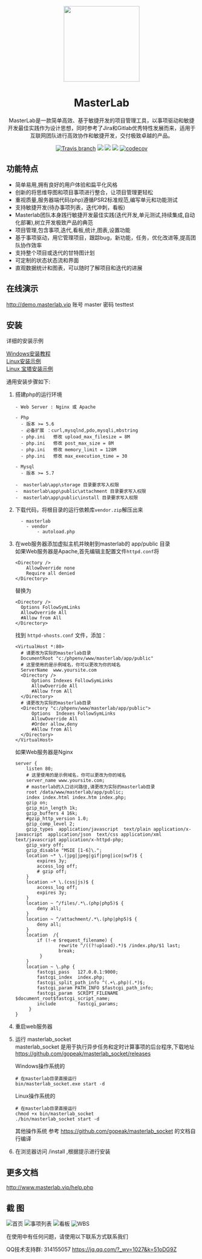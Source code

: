 
<p align="center">
  <a href="http://www.masterlab.vip ">
    <img width="200" src="http://www.masterlab.vip/Images/logo_orange.png">
  </a>
</p>

<h1 align="center">MasterLab </h1>

<div align="center">

MasterLab是一款简单高效、基于敏捷开发的项目管理工具，以事项驱动和敏捷开发最佳实践作为设计思想，同时参考了Jira和Gitlab优秀特性发展而来，适用于互联网团队进行高效协作和敏捷开发，交付极致卓越的产品。

[![Travis branch](https://travis-ci.org/gopeak/masterlab.svg?branch=master)](https://travis-ci.org/gopeak/masterlab)
![](https://img.shields.io/travis/php-v/gopeak/masterlab.svg)
![](https://img.shields.io/github/languages/code-size/gopeak/masterlab.svg)
![](https://img.shields.io/github/commit-activity/y/gopeak/masterlab.svg)
[![codecov](https://codecov.io/gh/gopeak/masterlab/branch/master/graph/badge.svg)](https://codecov.io/gh/gopeak/masterlab)
</div>


## 功能特点
- 简单易用,拥有良好的用户体验和扁平化风格
- 创新的将思维导图和项目事项进行整合，让项目管理更轻松
- 重视质量,服务器端代码(php)遵循PSR2标准规范,编写单元和功能测试
- 支持敏捷开发(待办事项列表，迭代冲刺，看板)
- Masterlab团队本身践行敏捷开发最佳实践(迭代开发,单元测试,持续集成,自动化部署),树立开发极致产品的典范
- 项目管理,包含事项,迭代,看板,统计,图表,设置功能
- 基于事项驱动，用它管理项目，跟踪bug，新功能，任务，优化改进等,提高团队协作效率
- 支持整个项目或迭代的甘特图计划
- 可定制的状态状态流和界面
- 直观数据统计和图表，可以随时了解项目和迭代的进展 


## **在线演示**

http://demo.masterlab.vip
账号 master 密码 testtest


## **安装**

详细的安装示例  

[Windows安装教程](http://www.masterlab.vip/help.php?md=install-windows "Windows安装教程")  
[Linux安装示例](http://www.masterlab.vip/help.php?md=install-linux "Linux安装教程")  
[Linux 宝塔安装示例](http://www.masterlab.vip/help.php?md=install-linux-bt "基于宝塔(bt.cn)的安装教程")  

通用安装步骤如下:  

 1. 搭建php的运行环境 
     ```
     - Web Server : Nginx 或 Apache
     
     - Php
       - 版本 >= 5.6 
       - 必备扩展 ：curl,mysqlnd,pdo,mysqli,mbstring
       - php.ini   修改 upload_max_filesize = 8M
       - php.ini   修改 post_max_size = 8M
       - php.ini   修改 memory_limit = 128M  
       - php.ini   修改 max_execution_time = 30  
       
     - Mysql
       - 版本 >= 5.7
     
     -  masterlab\app\storage 目录要求写入权限
     -  masterlab\app\public\attachment 目录要求写入权限
     -  masterlab\app\public\install 目录要求写入权限
     ```
 2. 下载代码，将根目录的运行依赖库`vendor.zip`解压出来  
       ```text
         - masterlab
           - vendor
               - autoload.php 
       ```
 3. 在web服务器添加虚拟主机并映射到masterlab的 app/public 目录  
    如果Web服务器是Apache,首先编辑主配置文件`httpd.conf`将  
      ```
      <Directory />
          AllowOverride none
          Require all denied
      </Directory>
      ```
      替换为  
      ```
      <Directory />
        Options FollowSymLinks
        AllowOverride All
        #Allow from All
      </Directory>
      ```
      找到 `httpd-vhosts.conf` 文件，添加：  
      ```text
      <VirtualHost *:80>
        # 请更改为实际的masterlab目录
        DocumentRoot "c:/phpenv/www/masterlab/app/public"
        # 这里使用的是示例域名，你可以更改为你的域名
        ServerName  www.yoursite.com
        <Directory />
            Options Indexes FollowSymLinks
            AllowOverride All
            #Allow from All
        </Directory>
        # 请更改为实际的masterlab目录
        <Directory "c:/phpenv/www/masterlab/app/public">
            Options  Indexes FollowSymLinks
            AllowOverride All
            #Order allow,deny
            #Allow from All
        </Directory>
      </VirtualHost>
    ```
     如果Web服务器是Nginx  
    ```nginx
    server {
        listen 80;
        # 这里使用的是示例域名，你可以更改为你的域名
        server_name www.yoursite.com;
        # masterlab的入口访问路径,请更改为实际的masterlab目录
        root /data/www/masterlab/app/public;
        index index.html index.htm index.php; 
        gzip on;
        gzip_min_length 1k;
        gzip_buffers 4 16k;
        #gzip_http_version 1.0;
        gzip_comp_level 2;
        gzip_types  application/javascript  text/plain application/x-javascript  application/json  text/css application/xml text/javascript application/x-httpd-php;
        gzip_vary off;
        gzip_disable "MSIE [1-6]\.";
        location ~* \.(jpg|jpeg|gif|png|ico|swf)$ {
            expires 3y; 
            access_log off; 
            # gzip off;
        }
        location ~* \.(css|js)$ {
            access_log off;
            expires 3y;
        }
        location ~ ^/files/.*\.(php|php5)$ {
            deny all;
        } 
        location ~ ^/attachment/.*\.(php|php5)$ {
            deny all;
        }
        location  /{
            if (!-e $request_filename) {
                    rewrite ^/((?!upload).*)$ /index.php/$1 last;
                    break;
             }
        }
        location ~ \.php {
            fastcgi_pass   127.0.0.1:9000;
            fastcgi_index  index.php;
            fastcgi_split_path_info ^(.+\.php)(.*)$;
            fastcgi_param PATH_INFO $fastcgi_path_info;
            fastcgi_param  SCRIPT_FILENAME  $document_root$fastcgi_script_name;
            include        fastcgi_params;
         }
    }
    
    ```

 4. 重启web服务器  

 5. 运行 masterlab_socket  
    masterlab_socket 是用于执行异步任务和定时计算事项的后台程序,下载地址 https://github.com/gopeak/masterlab_socket/releases  
    
     Windows操作系统的
     ```text
    # 在masterlab目录直接运行
    bin/masterlab_socket.exe start -d 
    ```
     Linux操作系统的
     ```text
    # 在masterlab目录直接运行
    chmod +x bin/masterlab_socket 
    ./bin/masterlab_socket start -d
    ```
     其他操作系统 参考 https://github.com/gopeak/masterlab_socket 的文档自行编译  
     
 6. 在浏览器访问 /install ,根据提示进行安装  
 
 
## **更多文档**
http://www.masterlab.vip/help.php


## 截 图
![首页](http://www.masterlab.vip/fireshot/index2.png "首页")
![事项列表](http://www.masterlab.vip/fireshot/issue.png "事项列表")
![看板](http://www.masterlab.vip/fireshot/kanban.png "看板")
![WBS](http://www.masterlab.vip/fireshot/wbs.jpg "思维导图与事项整合")


在使用中有任何问题，请使用以下联系方式联系我们


QQ技术支持群: 314155057 https://jq.qq.com/?_wv=1027&k=51oDG9Z







 
